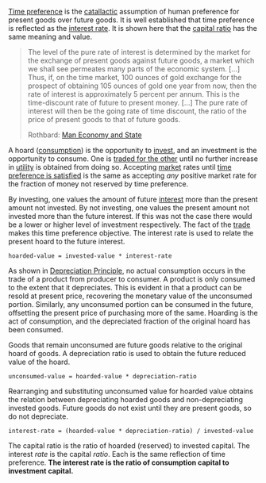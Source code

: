[Time preference](Time-Preference-Fallacy) is the [catallactic](https://en.wikipedia.org/wiki/Catallactics) assumption of human preference for present goods over future goods. It is well established that time preference is reflected as the [interest rate](Glossary#interest). It is shown here that the [capital ratio](https://en.wikipedia.org/wiki/Capital_requirement) has the same meaning and value.

> The level of the pure rate of interest is determined by the market for the exchange of present goods against future goods, a market which we shall see permeates many parts of the economic system. [...] Thus, if, on the time market, 100 ounces of gold exchange for the prospect of obtaining 105 ounces of gold one year from now, then the rate of interest is approximately 5 percent per annum. This is the time-discount rate of future to present money. [...] The pure rate of interest will then be the going rate of time discount, the ratio of the price of present goods to that of future goods.
>
> Rothbard: [Man Economy and State](https://mises.org/library/man-economy-and-state-power-and-market/html/p/989)

A hoard ([consumption](Speculative-Consumption)) is the opportunity to [invest](Glossary#lend), and an investment is the opportunity to consume. One is [traded for the other](https://mises.org/library/man-economy-and-state-power-and-market/html/p/990) until no further increase in [utility](Glossary#utility) is obtained from doing so. Accepting [market](Glossary#market) rates until [time preference is satisfied](https://mises.org/library/man-economy-and-state-power-and-market/html/p/990) is the same as accepting *any* positive market rate for the fraction of money not reserved by time preference.

By investing, one values the amount of future [interest](Glossary#interest) more than the present amount not invested. By not investing, one values the present amount not invested more than the future interest. If this was not the case there would be a lower or higher level of investment respectively. The fact of the [trade](Glossary#trade) makes this time preference objective. The interest rate is used to relate the present hoard to the future interest.
```
hoarded-value = invested-value * interest-rate
```
As shown in [Depreciation Principle](Depreciation-Principle), no actual consumption occurs in the trade of a product from producer to consumer. A product is only consumed to the extent that it depreciates. This is evident in that a product can be resold at present price, recovering the monetary value of the unconsumed portion. Similarly, any unconsumed portion can be consumed in the future, offsetting the present price of purchasing more of the same. Hoarding is the act of consumption, and the depreciated fraction of the original hoard has been consumed.

Goods that remain unconsumed are future goods relative to the original hoard of goods. A depreciation ratio is used to obtain the future reduced value of the hoard.
```
unconsumed-value = hoarded-value * depreciation-ratio
```
Rearranging and substituting unconsumed value for hoarded value obtains the relation between depreciating hoarded goods and non-depreciating invested goods. Future goods do not exist until they are present goods, so do not depreciate.
```
interest-rate = (hoarded-value * depreciation-ratio) / invested-value
```
The capital ratio is the ratio of hoarded (reserved) to invested capital. The interest *rate* is the capital *ratio*. Each is the same reflection of time preference. **The interest rate is the ratio of consumption capital to investment capital.**
